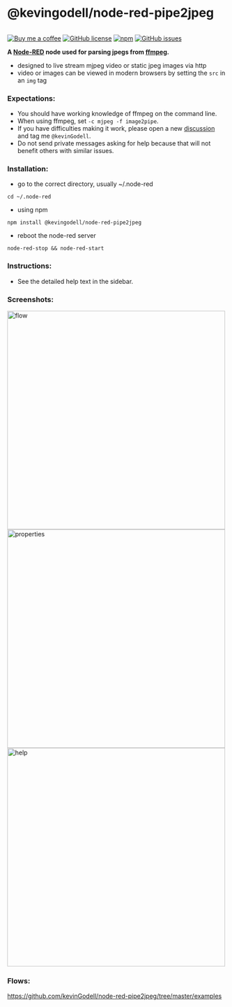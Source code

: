 # @kevingodell/node-red-pipe2jpeg

######
[![Buy me a coffee](https://img.shields.io/badge/-buy%20me%20a%20coffee-red?logo=buy%20me%20a%20coffee)](https://buymeacoffee.com/kevinGodell)
[![GitHub license](https://img.shields.io/badge/license-MIT-brightgreen.svg)](https://raw.githubusercontent.com/kevinGodell/node-red-pipe2jpeg/master/LICENSE)
[![npm](https://img.shields.io/npm/dt/@kevingodell/node-red-pipe2jpeg.svg?style=flat-square)](https://www.npmjs.com/package/@kevingodell/node-red-pipe2jpeg)
[![GitHub issues](https://img.shields.io/github/issues/kevinGodell/node-red-pipe2jpeg.svg)](https://github.com/kevinGodell/node-red-pipe2jpeg/issues)

**A [Node-RED](https://nodered.org/) node used for parsing jpegs from [ffmpeg](https://ffmpeg.org/).**

* designed to live stream mjpeg video or static jpeg images via http
* video or images can be viewed in modern browsers by setting the `src` in an `img` tag

### Expectations:
* You should have working knowledge of ffmpeg on the command line.
* When using ffmpeg, set `-c mjpeg -f image2pipe`.
* If you have difficulties making it work, please open a new [discussion](https://discourse.nodered.org/) and tag me `@kevinGodell`.
* Do not send private messages asking for help because that will not benefit others with similar issues.

### Installation:
* go to the correct directory, usually ~/.node-red
```
cd ~/.node-red
```
* using npm
```
npm install @kevingodell/node-red-pipe2jpeg
```
* reboot the node-red server
```
node-red-stop && node-red-start
```

### Instructions:
* See the detailed help text in the sidebar.

### Screenshots:
<img width="500" alt="flow" src="">
<img width="500" alt="properties" src="">
<img width="500" alt="help" src="">

### Flows:
https://github.com/kevinGodell/node-red-pipe2jpeg/tree/master/examples
